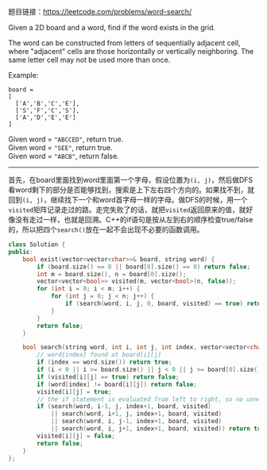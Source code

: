 题目链接：https://leetcode.com/problems/word-search/

Given a 2D board and a word, find if the word exists in the grid.

The word can be constructed from letters of sequentially adjacent cell, where "adjacent" cells are those horizontally or vertically neighboring. The same letter cell may not be used more than once.

Example:
```
board = 
[
  ['A','B','C','E'],
  ['S','F','C','S'],
  ['A','D','E','E']
]
```

Given word = `"ABCCED"`, return true.\
Given word = `"SEE"`, return true.\
Given word = `"ABCB"`, return false.

---

首先，在board里面找到word里面第一个字母，假设位置为`(i, j)`，然后做DFS看word剩下的部分是否能够找到，搜索是上下左右四个方向的。如果找不到，就回到`(i, j)`，继续找下一个和word首字母一样的字母。做DFS的时候，用一个`visited`矩阵记录走过的路。走完失败了的话，就把`visited`返回原来的值，就好像没有走过一样，也就是回溯。C++的if语句是按从左到右的顺序检查true/false的，所以把四个`search()`放在一起不会出现不必要的函数调用。

```cpp
class Solution {
public:
    bool exist(vector<vector<char>>& board, string word) {
        if (board.size() == 0 || board[0].size() == 0) return false;
        int m = board.size(), n = board[0].size();
        vector<vector<bool>> visited(m, vector<bool>(n, false));
        for (int i = 0; i < m; i++) {
            for (int j = 0; j < n; j++) {
                if (search(word, i, j, 0, board, visited) == true) return true;
            }
        } 
        return false;    
    }

    bool search(string word, int i, int j, int index, vector<vector<char>>& board, vector<vector<bool>>& visited) {
        // word[index] found at board[i][j]
        if (index == word.size()) return true;
        if (i < 0 || i >= board.size() || j < 0 || j >= board[0].size()) return false;
        if (visited[i][j] == true) return false;
        if (word[index] != board[i][j]) return false;
        visited[i][j] = true;
        // the if statement is evaluated from left to right, so no unnecessary function call
        if (search(word, i-1, j, index+1, board, visited)
            || search(word, i+1, j, index+1, board, visited)
            || search(word, i, j-1, index+1, board, visited)
            || search(word, i, j+1, index+1, board, visited)) return true;
        visited[i][j] = false;
        return false;
    }
};
```